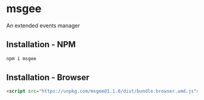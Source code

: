 # msgee
An extended events manager

## Installation - NPM
```sh
npm i msgee
```

## Installation - Browser
```html
<script src="https://unpkg.com/msgee@1.1.0/dist/bundle.browser.umd.js"></script>
```

